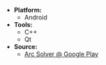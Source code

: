 * **Platform:**
  * Android
* **Tools:**
  * C++
  * Qt
* **Source:**
  * [Arc Solver @ Google Play][ArcSolverGPlay]

[ArcSolverGPlay]: https://play.google.com/store/apps/details?id=cul.ace.tbscalculator&hl=en_GB
